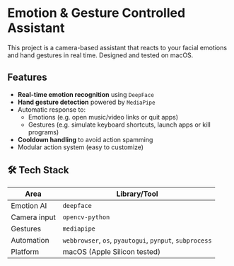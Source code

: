 # Emotion & Gesture Controlled Assistant

This project is a camera-based assistant that reacts to your facial emotions and hand gestures in real time. Designed and tested on macOS.

## Features

- **Real-time emotion recognition** using `DeepFace`
- **Hand gesture detection** powered by `MediaPipe`
- Automatic response to:
  - Emotions (e.g. open music/video links or quit apps)
  - Gestures (e.g. simulate keyboard shortcuts, launch apps or kill programs)
- **Cooldown handling** to avoid action spamming
- Modular action system (easy to customize)

## 🛠️ Tech Stack

| Area         | Library/Tool        |
|--------------|---------------------|
| Emotion AI   | `deepface`          |
| Camera input | `opencv-python`     |
| Gestures     | `mediapipe`         |
| Automation   | `webbrowser`, `os`, `pyautogui`, `pynput`, `subprocess`
| Platform     | macOS (Apple Silicon tested)


